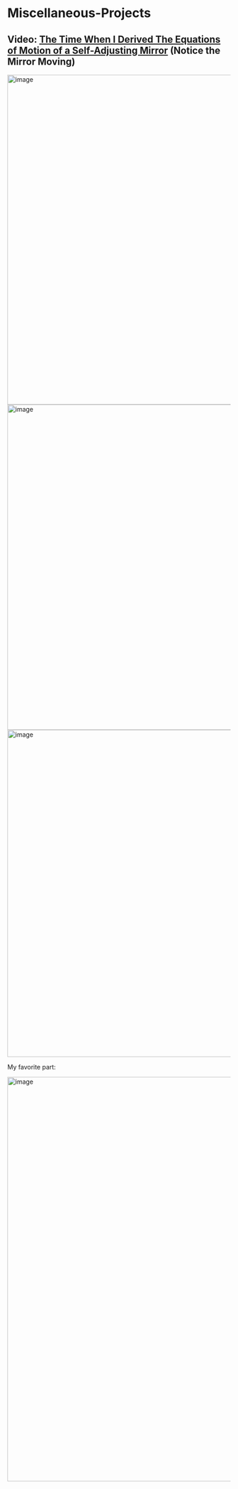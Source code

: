 # Miscellaneous-Projects

## Video: [The Time When I Derived The Equations of Motion of a Self-Adjusting Mirror](https://drive.google.com/file/d/1xHzDs3wLDyK62QzSsCTp47vG5P4Cq6bg/view?usp=drive_link) (Notice the Mirror Moving)

<img width="1312" height="742" alt="image" src="https://github.com/user-attachments/assets/a6777cbc-dc5c-4acd-939b-753197d7481a" />

<img width="1316" height="732" alt="image" src="https://github.com/user-attachments/assets/84062f5f-bda7-4fc1-a61f-81d28a4178bd" />

<img width="1312" height="736" alt="image" src="https://github.com/user-attachments/assets/44a0f1cd-3e05-471e-8acf-420d63b3cd98" />

My favorite part:

<img width="1566" height="910" alt="image" src="https://github.com/user-attachments/assets/e4b513f3-e921-43c3-9b64-0cbb647e0e50" />
